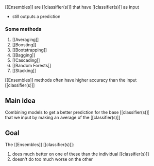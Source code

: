 [[Ensembles]] are [[classifier(s)]] that have [[classifier(s)]] as input
- still outputs a prediction
### Some methods
1. [[Averaging]]
2. [[Boosting]]
3. [[Bootstrapping]]
4. [[Bagging]]
5. [[Cascading]]
6. [[Random Forests]]
7. [[Stacking]]

[[Ensembles]] methods often have higher accuracy than the input [[classifier(s)]]

## Main idea
Combining models to get a better prediction for the base [[classifier(s)]] that we input by making an average of the [[classifier(s)]]

## Goal
The [[Ensembles]] [[classifier(s)]]:
1. does much better on one of these than the individual [[classifier(s)]]
2. doesn't do too much worse on the other